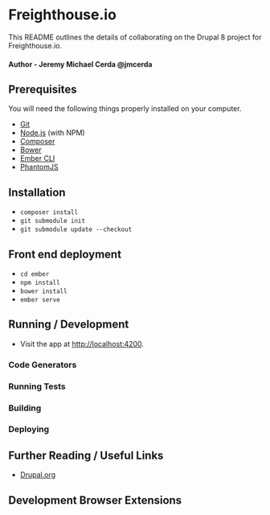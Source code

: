 # Freighthouse.io

This README outlines the details of collaborating on the Drupal 8 project for Freighthouse.io.

#### Author - Jeremy Michael Cerda @jmcerda

## Prerequisites

You will need the following things properly installed on your computer.

* [Git](http://git-scm.com/)
* [Node.js](http://nodejs.org/) (with NPM)
* [Composer](https://getcomposer.org/)
* [Bower](http://bower.io/)
* [Ember CLI](http://ember-cli.com/)
* [PhantomJS](http://phantomjs.org/)

## Installation

* `composer install`
* `git submodule init`
* `git submodule update --checkout`

## Front end deployment

* `cd ember`
* `npm install`
* `bower install`
* `ember serve`

## Running / Development

* Visit the app at [http://localhost:4200](http://localhost:4200).

### Code Generators

### Running Tests

### Building

### Deploying

## Further Reading / Useful Links

* [Drupal.org](http://drupal.org)

## Development Browser Extensions

